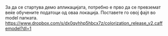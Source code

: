 За да се стартува демо апликацијата, потребно е прво да се превземат веќе обучените податоци од оваа локација. Поставете го овој фајл во model папката.
https://www.dropbox.com/s/dx0qvhhp5hbcx7z/colorization_release_v2.caffemodel?dl=1
